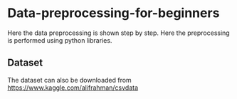 # Data-preprocessing-for-beginners
Here the data preprocessing is shown step by step. Here the preprocessing is performed using python libraries.

## Dataset 
The dataset can also be downloaded from https://www.kaggle.com/alifrahman/csvdata

